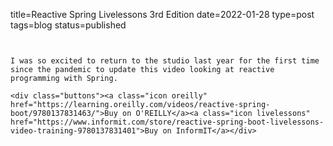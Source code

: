 title=Reactive Spring Livelessons 3rd Edition 
date=2022-01-28
type=post
tags=blog
status=published
~~~~~~


I was so excited to return to the studio last year for the first time since the pandemic to update this video looking at reactive programming with Spring. 

<div class="buttons"><a class="icon oreilly" href="https://learning.oreilly.com/videos/reactive-spring-boot/9780137831463/">Buy on O'REILLY</a><a class="icon livelessons" href="https://www.informit.com/store/reactive-spring-boot-livelessons-video-training-9780137831401">Buy on InformIT</a></div> 